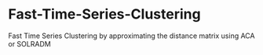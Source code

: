 # Fast-Time-Series-Clustering
Fast Time Series Clustering by approximating the distance matrix using ACA or SOLRADM
